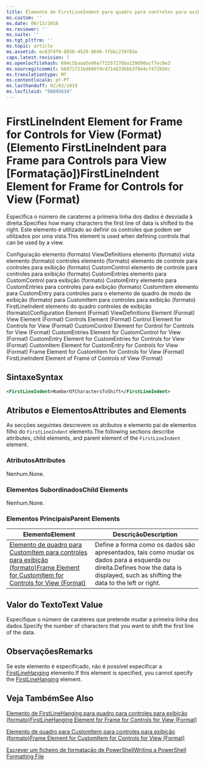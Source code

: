 ```yaml
---
title: Elemento de FirstLineIndent para quadro para controles para exibição (formato) | Documentos da Microsoft
ms.custom: ''
ms.date: 09/13/2016
ms.reviewer: ''
ms.suite: ''
ms.tgt_pltfrm: ''
ms.topic: article
ms.assetid: ec63f4f9-8858-4529-8646-ffbbc278f83e
caps.latest.revision: 7
ms.openlocfilehash: 694c5baaa5e90a772257276ba139d90acf7ec0e3
ms.sourcegitcommit: b6871f21bd666f9cd71dd336bb3f844cf472b56c
ms.translationtype: MT
ms.contentlocale: pt-PT
ms.lasthandoff: 02/03/2019
ms.locfileid: "56845634"
---
```

# <a name="firstlineindent-element-for-frame-for-controls-for-view-format"></a><span data-ttu-id="116e8-102">FirstLineIndent Element for Frame for Controls for View (Format) (Elemento FirstLineIndent para Frame para Controls para View [Formatação])</span><span class="sxs-lookup"><span data-stu-id="116e8-102">FirstLineIndent Element for Frame for Controls for View (Format)</span></span>

<span data-ttu-id="116e8-103">Especifica o número de carateres a primeira linha dos dados é desviada à direita.</span><span class="sxs-lookup"><span data-stu-id="116e8-103">Specifies how many characters the first line of data is shifted to the right.</span></span> <span data-ttu-id="116e8-104">Este elemento é utilizado ao definir os controles que podem ser utilizados por uma vista.</span><span class="sxs-lookup"><span data-stu-id="116e8-104">This element is used when defining controls that can be used by a view.</span></span>

<span data-ttu-id="116e8-105">Configuração elemento (formato) ViewDefinitions elemento (formato) vista elemento (formato) controles elemento (formato) elemento de controle para controles para exibição (formato) CustomControl elemento de controle para controles para exibição (formato) CustomEntries elemento para CustomControl para exibição (formato) CustomEntry elemento para CustomEntries para controles para exibição (formato) CustomItem elemento para CustomEntry para controles para o elemento de quadro de modo de exibição (formato) para CustomItem para controles para exibição (formato) FirstLineIndent elemento do quadro controles de exibição (formato)</span><span class="sxs-lookup"><span data-stu-id="116e8-105">Configuration Element (Format) ViewDefinitions Element (Format) View Element (Format) Controls Element (Format) Control Element for Controls for View (Format) CustomControl Element for Control for Controls for View (Format) CustomEntries Element for CustomControl for View (Format) CustomEntry Element for CustomEntries for Controls for View (Format) CustomItem Element for CustomEntry for Controls for View (Format) Frame Element for CustomItem for Controls for View (Format) FirstLineIndent Element of Frame of Controls of View (Format)</span></span>

## <a name="syntax"></a><span data-ttu-id="116e8-106">Sintaxe</span><span class="sxs-lookup"><span data-stu-id="116e8-106">Syntax</span></span>

```xml
<FirstLineIndent>NumberOfCharactersToShift</FirstLineIndent>
```

## <a name="attributes-and-elements"></a><span data-ttu-id="116e8-107">Atributos e Elementos</span><span class="sxs-lookup"><span data-stu-id="116e8-107">Attributes and Elements</span></span>

<span data-ttu-id="116e8-108">As secções seguintes descrevem os atributos e elemento pai de elementos filho do `FirstLineIndent` elemento.</span><span class="sxs-lookup"><span data-stu-id="116e8-108">The following sections describe attributes, child elements, and parent element of the `FirstLineIndent` element.</span></span>

### <a name="attributes"></a><span data-ttu-id="116e8-109">Atributos</span><span class="sxs-lookup"><span data-stu-id="116e8-109">Attributes</span></span>

<span data-ttu-id="116e8-110">Nenhum.</span><span class="sxs-lookup"><span data-stu-id="116e8-110">None.</span></span>

### <a name="child-elements"></a><span data-ttu-id="116e8-111">Elementos Subordinados</span><span class="sxs-lookup"><span data-stu-id="116e8-111">Child Elements</span></span>

<span data-ttu-id="116e8-112">Nenhum.</span><span class="sxs-lookup"><span data-stu-id="116e8-112">None.</span></span>

### <a name="parent-elements"></a><span data-ttu-id="116e8-113">Elementos Principais</span><span class="sxs-lookup"><span data-stu-id="116e8-113">Parent Elements</span></span>

|<span data-ttu-id="116e8-114">Elemento</span><span class="sxs-lookup"><span data-stu-id="116e8-114">Element</span></span>|<span data-ttu-id="116e8-115">Descrição</span><span class="sxs-lookup"><span data-stu-id="116e8-115">Description</span></span>|
|-------------|-----------------|
|[<span data-ttu-id="116e8-116">Elemento de quadro para CustomItem para controles para exibição (formato)</span><span class="sxs-lookup"><span data-stu-id="116e8-116">Frame Element for CustomItem for Controls for View (Format)</span></span>](./frame-element-for-customitem-for-controls-for-view-format.md)|<span data-ttu-id="116e8-117">Define a forma como os dados são apresentados, tais como mudar os dados para a esquerda ou direita.</span><span class="sxs-lookup"><span data-stu-id="116e8-117">Defines how the data is displayed, such as shifting the data to the left or right.</span></span>|

## <a name="text-value"></a><span data-ttu-id="116e8-118">Valor do Texto</span><span class="sxs-lookup"><span data-stu-id="116e8-118">Text Value</span></span>

<span data-ttu-id="116e8-119">Especifique o número de carateres que pretende mudar a primeira linha dos dados.</span><span class="sxs-lookup"><span data-stu-id="116e8-119">Specify the number of characters that you want to shift the first line of the data.</span></span>

## <a name="remarks"></a><span data-ttu-id="116e8-120">Observações</span><span class="sxs-lookup"><span data-stu-id="116e8-120">Remarks</span></span>

<span data-ttu-id="116e8-121">Se este elemento é especificado, não é possível especificar a [FirstLineHanging](./firstlinehanging-element-for-frame-for-controls-for-view-format.md) elemento.</span><span class="sxs-lookup"><span data-stu-id="116e8-121">If this element is specified, you cannot specify the [FirstLineHanging](./firstlinehanging-element-for-frame-for-controls-for-view-format.md) element.</span></span>

## <a name="see-also"></a><span data-ttu-id="116e8-122">Veja Também</span><span class="sxs-lookup"><span data-stu-id="116e8-122">See Also</span></span>

[<span data-ttu-id="116e8-123">Elemento de FirstLineHanging para quadro para controles para exibição (formato)</span><span class="sxs-lookup"><span data-stu-id="116e8-123">FirstLineHanging Element for Frame for Controls for View (Format)</span></span>](./firstlinehanging-element-for-frame-for-controls-for-view-format.md)

[<span data-ttu-id="116e8-124">Elemento de quadro para CustomItem para controles para exibição (formato)</span><span class="sxs-lookup"><span data-stu-id="116e8-124">Frame Element for CustomItem for Controls for View (Format)</span></span>](./frame-element-for-customitem-for-controls-for-view-format.md)

[<span data-ttu-id="116e8-125">Escrever um ficheiro de formatação de PowerShell</span><span class="sxs-lookup"><span data-stu-id="116e8-125">Writing a PowerShell Formatting File</span></span>](./writing-a-powershell-formatting-file.md)
